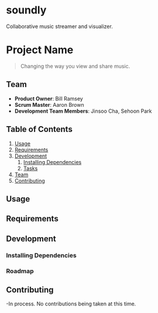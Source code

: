 # soundly
Collaborative music streamer and visualizer.


# Project Name

> Changing the way you view and share music.

## Team

  - __Product Owner__: Bill Ramsey
  - __Scrum Master__: Aaron Brown
  - __Development Team Members__: Jinsoo Cha, Sehoon Park


## Table of Contents

1. [Usage](#Usage)
1. [Requirements](#requirements)
1. [Development](#development)
    1. [Installing Dependencies](#installing-dependencies)
    1. [Tasks](#tasks)
1. [Team](#team)
1. [Contributing](#contributing)

## Usage

## Requirements

## Development

### Installing Dependencies

### Roadmap

## Contributing

-In process. No contributions being taken at this time.
